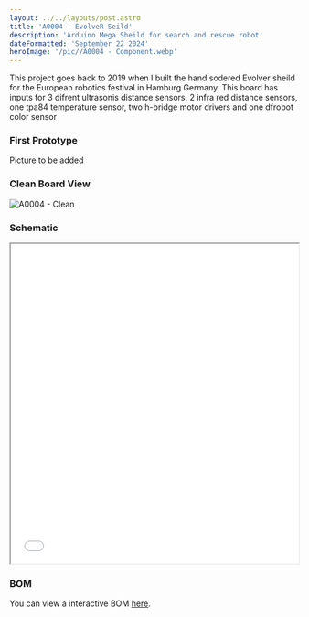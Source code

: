 ```yaml
---
layout: ../../layouts/post.astro
title: 'A0004 - EvolveR Seild'
description: 'Arduino Mega Sheild for search and rescue robot'
dateFormatted: 'September 22 2024'
heroImage: '/pic//A0004 - Component.webp'
---
```


This project goes back to 2019 when I built the hand sodered Evolver sheild for the European robotics festival in Hamburg Germany.
This board has inputs for 3 difrent ultrasonis distance sensors, 2 infra red distance sensors, one tpa84 temperature sensor, two h-bridge motor drivers and one dfrobot color sensor

### First Prototype

Picture to be added

### Clean Board View

![A0004 - Clean](/pic/A0004%20-%20Clean.webp)

### Schematic

<iframe src="/sch/A0004-Schematic.pdf" width="100%" height="560px"></iframe>

 
### BOM

You can view a interactive BOM [here](/bom/BOM_A0004.html).